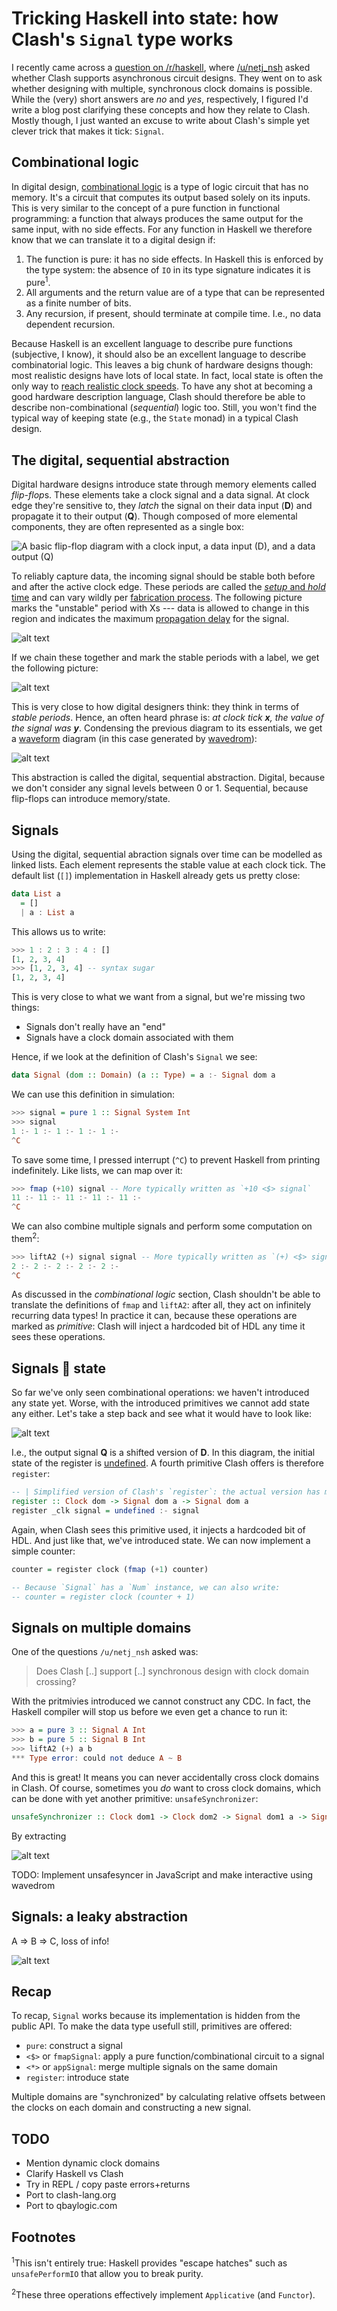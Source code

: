 # Tricking Haskell into state: how Clash's `Signal` type works
I recently came across a [question on /r/haskell](https://old.reddit.com/r/haskell/comments/1hjyzfv/can_clashhaskellsupport_for_asynchronous_circuit/), where [/u/netj_nsh](https://old.reddit.com/user/netj_nsh) asked whether Clash supports asynchronous circuit designs. They went on to ask whether designing with multiple, synchronous clock domains is possible. While the (very) short answers are _no_ and _yes_, respectively, I figured I'd write a blog post clarifying these concepts and how they relate to Clash. Mostly though, I just wanted an excuse to write about Clash's simple yet clever trick that makes it tick: `Signal`.

## Combinational logic
In digital design, [combinational logic](https://en.wikipedia.org/wiki/Combinational_logic) is a type of logic circuit that has no memory. It's a circuit that computes its output based solely on its inputs. This is very similar to the concept of a pure function in functional programming: a function that always produces the same output for the same input, with no side effects. For any function in Haskell we therefore know that we can translate it to a digital design if:

1. The function is pure: it has no side effects. In Haskell this is enforced by the type system: the absence of `IO` in its type signature indicates it is pure<sup>1</sup>.
2. All arguments and the return value are of a type that can be represented as a finite number of bits.
3. Any recursion, if present, should terminate at compile time. I.e., no data dependent recursion.

<!-- This doesn't mean we cannot _use_ functions that are non-representable on their own though. Take `map`:

```haskell
map ::
  (a -> b) -> -- argument 1: a function from type `a` to type `b`
  Vec n a ->  -- argument 2: a vector of `n` elements with element type `a`
  Vec n b     -- result:     a vector of `n` elements with element type `b`
```

`map` is a higher-order function that applies a function to each element of a vector. The function `a -> b` is not representable as a finite number of bits<sup>2</sup>, but we can still use `map` in our designs. For example, `map (+1)` is a function that adds one to each element of a vector. This function is representable in hardware:

```haskell
top :: Vec 3 Int -> Vec 3 Int
top vec = map (+1) vec
```

Clash will inline the definition of `map` to obtain a structure that's more obviously representable in hardware:

```haskell
top :: Vec 3 Int -> Vec 3 Int
top (e1 :> e2 :> e3 :> Nil) = (e1 + 1) :> (e2 + 1) :> (e3 + 1) :> Nil
``` -->

Because Haskell is an excellent language to describe pure functions (subjective, I know), it should also be an excellent language to describe combinatorial logic. This leaves a big chunk of hardware designs though: most realistic designs have lots of local state. In fact, local state is often the only way to [reach realistic clock speeds](https://en.wikipedia.org/wiki/Pipelining_(DSP_implementation)). To have any shot at becoming a good hardware description language, Clash should therefore be able to describe non-combinational (_sequential_) logic too. Still, you won't find the typical way of keeping state (e.g., the `State` monad) in a typical Clash design.

## The digital, sequential abstraction
Digital hardware designs introduce state through memory elements called *flip-flop*s. These elements take a clock signal and a data signal. At clock edge they're sensitive to, they *latch* the signal on their data input (**D**) and propagate it to their output (**Q**). Though composed of more elemental components, they are often represented as a single box:

![A basic flip-flop diagram with a clock input, a data input (D), and a data output (Q)](flipflop.drawio.png)

To reliably capture data, the incoming signal should be stable both before and after the active clock edge. These periods are called the [*setup* and *hold* time](https://www.icdesigntips.com/2020/10/setup-and-hold-time-explained.html) and can vary wildly per [fabrication process](https://en.wikipedia.org/wiki/Semiconductor_device_fabrication). The following picture marks the "unstable" period with Xs --- data is allowed to change in this region and indicates the maximum [propagation delay](https://en.wikipedia.org/wiki/Propagation_delay) for the signal.

![alt text](setup-hold-1.drawio.png)

If we chain these together and mark the stable periods with a label, we get the following picture:

![alt text](setup-hold-2.drawio.png)


This is very close to how digital designers think: they think in terms of *stable periods*. Hence, an often heard phrase is: *at clock tick **x**, the value of the signal was **y***. Condensing the previous diagram to its essentials, we get a [waveform](https://en.wikipedia.org/wiki/Waveform) diagram (in this case generated by [wavedrom](https://wavedrom.com/editor.html)):

![alt text](wavedrom1.png)

This abstraction is called the digital, sequential abstraction. Digital, because we don't consider any signal levels between 0 or 1. Sequential, because flip-flops can introduce memory/state.

## Signals
Using the digital, sequential abraction signals over time can be modelled as linked lists. Each element represents the stable value at each clock tick. The default list (`[]`) implementation in Haskell already gets us pretty close:

```haskell
data List a
  = []
  | a : List a
```

This allows us to write:

```haskell
>>> 1 : 2 : 3 : 4 : []
[1, 2, 3, 4]
>>> [1, 2, 3, 4] -- syntax sugar
[1, 2, 3, 4]
```

This is very close to what we want from a signal, but we're missing two things:

* Signals don't really have an "end"
* Signals have a clock domain associated with them

Hence, if we look at the definition of Clash's `Signal` we see:

```haskell
data Signal (dom :: Domain) (a :: Type) = a :- Signal dom a
```

We can use this definition in simulation:

```haskell
>>> signal = pure 1 :: Signal System Int
>>> signal
1 :- 1 :- 1 :- 1 :- 1 :-
^C
```

To save some time, I pressed interrupt (`^C`) to prevent Haskell from printing indefinitely. Like lists, we can map over it:

```haskell
>>> fmap (+10) signal -- More typically written as `+10 <$> signal`
11 :- 11 :- 11 :- 11 :- 11 :-
^C
```

We can also combine multiple signals and perform some computation on them<sup>2</sup>:

```haskell
>>> liftA2 (+) signal signal -- More typically written as `(+) <$> signal <*> signal`
2 :- 2 :- 2 :- 2 :- 2 :-
^C
```

As discussed in the _combinational logic_ section, Clash shouldn't be able to translate the definitions of `fmap` and `liftA2`: after all, they act on infinitely recurring data types! In practice it can, because these operations are marked as _primitive_: Clash will inject a hardcoded bit of HDL any time it sees these operations.

## Signals 🤝 state
So far we've only seen combinational operations: we haven't introduced any state yet. Worse, with the introduced primitives we cannot add state any either. Let's take a step back and see what it would have to look like:

![alt text](wavedrom2.png)

I.e., the output signal **Q** is a shifted version of **D**. In this diagram, the initial state of the register is [undefined](https://clash-lang.org/blog/0004-undefined-values/). A fourth primitive Clash offers is therefore `register`:

```haskell
-- | Simplified version of Clash's `register`: the actual version has more control signals.
register :: Clock dom -> Signal dom a -> Signal dom a
register _clk signal = undefined :- signal
```

Again, when Clash sees this primitive used, it injects a hardcoded bit of HDL. And just like that, we've introduced state. We can now implement a simple counter:

```haskell
counter = register clock (fmap (+1) counter)

-- Because `Signal` has a `Num` instance, we can also write:
-- counter = register clock (counter + 1)
```

## Signals on multiple domains
One of the questions `/u/netj_nsh` asked was: 

> Does Clash [..] support [..] synchronous design with clock domain crossing?

With the pritmivies introduced we cannot construct any CDC.  In fact, the Haskell compiler will stop us before we even get a chance to run it:

```haskell
>>> a = pure 3 :: Signal A Int
>>> b = pure 5 :: Signal B Int
>>> liftA2 (+) a b
*** Type error: could not deduce A ~ B
```

And this is great! It means you can never accidentally cross clock domains in Clash. Of course, sometimes you *do* want to cross clock domains, which can be done with yet another primitive: `unsafeSynchronizer`:

```haskell
unsafeSynchronizer :: Clock dom1 -> Clock dom2 -> Signal dom1 a -> Signal dom2 a
```

By extracting 

![alt text](wavedrom3.png)

TODO: Implement unsafesyncer in JavaScript and make interactive using wavedrom

## Signals: a leaky abstraction
A => B => C, loss of info!

![alt text](wavedrom4.png)


## Recap
To recap, `Signal` works because its implementation is hidden from the public API. To make the data type usefull still, primitives are offered:

* `pure`: construct a signal
* `<$>` or `fmapSignal`: apply a pure function/combinational circuit to a signal
* `<*>` or `appSignal`: merge multiple signals on the same domain
* `register`: introduce state

Multiple domains are "synchronized" by calculating relative offsets between the clocks on each domain and constructing a new signal.


<!-- ```wavedrom
{ signal: [
  { name: "pclk", wave: 'p....' },
  { name: "D",    wave: "22222",  data: ["A", "B", "C", "D", "E"] },
  { name: "Q",    wave: "x2222",  data: ["A", "B", "C", "D", "E"] },
]}
``` -->

## TODO
* Mention dynamic clock domains
* Clarify Haskell vs Clash
* Try in REPL / copy paste errors+returns
* Port to clash-lang.org
* Port to qbaylogic.com

## Footnotes
<sup>1</sup>This isn't entirely true: Haskell provides "escape hatches" such as `unsafePerformIO` that allow you to break purity.

<!-- <sup>2</sup>In theory Clash could analyze `map`, determine how often it uses its function argument, and render that as input and outputs. At the time of writing, Clash does not do this. -->

<sup>2</sup>These three operations effectively implement `Applicative` (and `Functor`).
